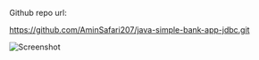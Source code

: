 Github repo url:

https://github.com/AminSafari207/java-simple-bank-app-jdbc.git


![Screenshot](assets/image/github_in_github.jpeg)

